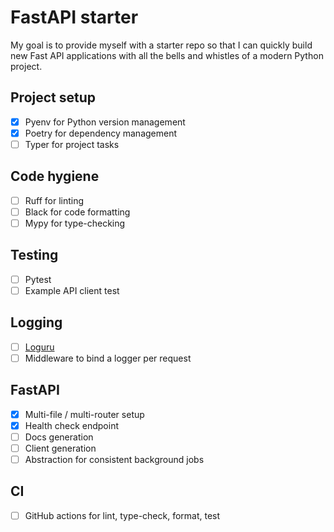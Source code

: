 # FastAPI starter

My goal is to provide myself with a starter repo so that I can quickly build new Fast API applications with all the bells and whistles of a modern Python project.

## Project setup

- [x] Pyenv for Python version management
- [x] Poetry for dependency management
- [ ] Typer for project tasks

## Code hygiene

- [ ] Ruff for linting
- [ ] Black for code formatting
- [ ] Mypy for type-checking

## Testing

- [ ] Pytest
- [ ] Example API client test

## Logging

- [ ] [Loguru](https://github.com/Delgan/loguru)
- [ ] Middleware to bind a logger per request

## FastAPI

- [x] Multi-file / multi-router setup
- [x] Health check endpoint
- [ ] Docs generation
- [ ] Client generation
- [ ] Abstraction for consistent background jobs

## CI

- [ ] GitHub actions for lint, type-check, format, test
